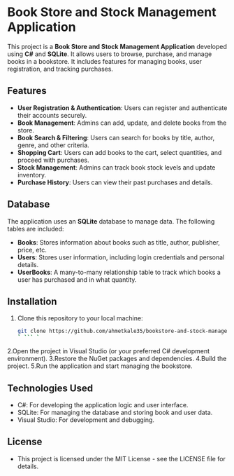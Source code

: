 # Book Store and Stock Management Application

This project is a **Book Store and Stock Management Application** developed using **C#** and **SQLite**. It allows users to browse, purchase, and manage books in a bookstore. It includes features for managing books, user registration, and tracking purchases.

## Features

- **User Registration & Authentication**: Users can register and authenticate their accounts securely.
- **Book Management**: Admins can add, update, and delete books from the store.
- **Book Search & Filtering**: Users can search for books by title, author, genre, and other criteria.
- **Shopping Cart**: Users can add books to the cart, select quantities, and proceed with purchases.
- **Stock Management**: Admins can track book stock levels and update inventory.
- **Purchase History**: Users can view their past purchases and details.

## Database

The application uses an **SQLite** database to manage data. The following tables are included:

- **Books**: Stores information about books such as title, author, publisher, price, etc.
- **Users**: Stores user information, including login credentials and personal details.
- **UserBooks**: A many-to-many relationship table to track which books a user has purchased and in what quantity.

## Installation

1. Clone this repository to your local machine:
   ```bash
   git clone https://github.com/ahmetkale35/bookstore-and-stock-management-application.git
   ` ``` `
2.Open the project in Visual Studio (or your preferred C# development environment).
3.Restore the NuGet packages and dependencies.
4.Build the project.
5.Run the application and start managing the bookstore.

## Technologies Used
- C#: For developing the application logic and user interface.
- SQLite: For managing the database and storing book and user data.
- Visual Studio: For development and debugging.

## License
- This project is licensed under the MIT License - see the LICENSE file for details.
